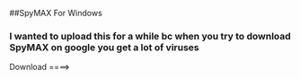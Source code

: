 ##SpyMAX For Windows

### I wanted to upload this for a while bc when you try to download SpyMAX on google you get a lot of viruses
Download ====> 
